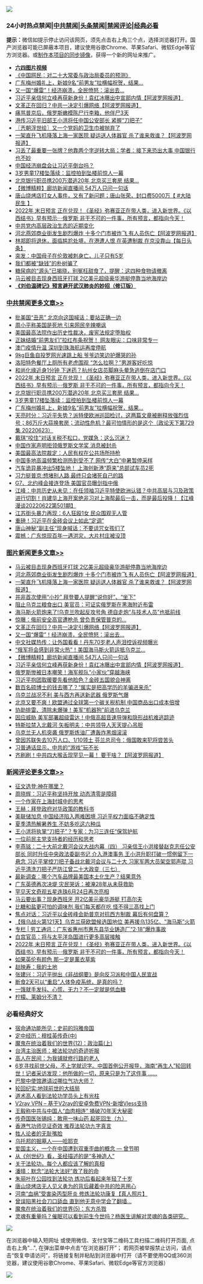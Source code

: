 ![](https://raw.githubusercontent.com/jsvpn/jsproxy/dev/64photo/fqnews-qr.jpg)

<div id="tt">
<h3>24小时热点禁闻|<a href="#%E4%B8%AD%E5%85%B1%E7%A6%81%E9%97%BB%E6%9B%B4%E5%A4%9A%E6%96%87%E7%AB%A0">中共禁闻</a>|<a href="#%E5%9B%BE%E7%89%87%E6%96%B0%E9%97%BB%E6%9B%B4%E5%A4%9A%E6%96%87%E7%AB%A0">头条禁闻</a>|<a href="#%E6%96%B0%E9%97%BB%E8%AF%84%E8%AE%BA%E6%9B%B4%E5%A4%9A%E6%96%87%E7%AB%A0">禁闻评论|<a href="#%E5%BF%85%E7%9C%8B%E7%BB%8F%E5%85%B8%E5%A5%BD%E6%96%87">经典必看</a></h3>
<div><b>提示：</b>微信如提示停止访问该网页，须先点击右上角三个点，选择浏览器打开。国产浏览器可能已屏蔽本项目，建议使用谷歌Chrome、苹果Safari、微软Edge等官方浏览器。或<a href="%E5%88%B6%E4%BD%9Cgit%E7%A6%81%E9%97%BB%E9%95%9C%E5%83%8F.md">制作本项目的同步镜像</a>，获得一个新的网址来推广。</div>
<ul>
<li><b><a href="http://d2.v2rss.gq/64.mp4" target="_blank">六四图片视频</a></b></li>
<li><a href="/baitai/20220624/1749520.md">《中国网民：对二十大常委与政治局委员的预测》</a></li>
<li><a href="/cbnews/20220624/1749647.md">广东梅州婚礼上，新娘9名“前男友”拉横幅祝贺，结果…</a></li>
<li><a href="/topimagenews/20220624/1749601.md">又一国“爆雷”！经济崩溃，全民愤怒：滚出去…</a></li>
<li><a href="/topimagenews/20220624/1749577.md">习近平亲信何立峰再获新身份！袁红冰曝出中宣部内情【阿波罗网报道】</a></li>
<li><a href="/topimagenews/20220624/1749636.md">文革正在回归？中共一决定引爆网络【阿波罗网报道】</a></li>
<li><a href="/cnnews/20220624/1749524.md">痛骂普京后，俄罗斯嫩模陈尸行李箱，他伴尸3天</a></li>
<li><a href="/headline/20220624/1749717.md">港传习近平旧部王小洪将任中国公安部长 紧握“刀把子”</a></li>
<li><a href="/ssgc/20220624/1749620.md">〖兲朝浮世绘〗又一个党妈的卫生巾被抛弃了</a></li>
<li><a href="/topimagenews/20220624/1749743.md">一架直升飞机降落上海一家医院 疑运送人体器官 杀了谁来救谁？【阿波罗网报道】</a></li>
<li><a href="/bannedvideo/20220624/1749752.md">习丢了最重要一张牌？他靠两个字逆转大局；学者：接下来恐出大事 中国银行也不妙</a></li>
<li><a href="/headline/20220624/1749625.md">中国经济崩盘会让习近平倒台吗？</a></li>
<li><a href="/cbnews/20220624/1749661.md">3岁男童17楼坠落续：监控拍到坠楼前惊人一幕</a></li>
<li><a href="/cbnews/20220624/1749662.md">北京银行职员携200万潜逃20年 北京买三套房 结果…</a></li>
<li><a href="/topimagenews/20220624/1749578.md">【微博精粹】廊坊新闻直播间 54万人只问一句话</a></li>
<li><a href="/bannedvideo/20220624/1749653.md">唐山烧烤店打女人事件，又有了新问题；唐山张荣，封口费5000万【 #大陆民生 】</a></li>
<li><a href="/comments/20220624/1749748.md">2022年 末日预言 正在兑现！《圣经》弥赛亚正在带人类，进入新世界。《以西结书》早有预示⋯俄罗斯 非干不可的一件事，所有预言，都指向今天！</a></li>
<li><a href="/baitai/20220624/1749621.md">中共党内高层政治生态的近期变化</a></li>
<li><a href="/topimagenews/20220624/1749751.md">河北燕郊商业街发生剧烈爆炸 十多个门市被炸飞 有人员伤亡【阿波罗网报道】</a></li>
<li><a href="/bannedvideo/20220624/1749489.md">林郑即将退休，面临尴尬处境，在港遭人恨 在英遭制裁 在京没靠山【每日头条】</a></li>
<li><a href="/cnnews/20220624/1749638.md">突发：中国母子在伦敦被刺身亡，儿子只有5岁</a></li>
<li><a href="/cnnews/20220624/1749693.md">我们都被“缺钱”的朴树骗了</a></li>
<li><a href="/health/20220624/1749675.md">糖尿病的“源头”已揭晓，别冤枉甜食了，提醒：这四种食物请撤离</a></li>
<li><a href="/topimagenews/20220624/1749798.md">马云被目击现身西班牙打球 2亿美元超级豪华游艇停靠当地海岸边</a></li>
<li><b><a href="/comments/20200207/1272816.md" target="_blank">《刘伯温碑记》预言避开武汉肺炎的妙招（修订版）</a></b></li>
</ul>
</div>

<div class="catlist">
<h3><a href="/cbnews/" target="_blank">中共禁闻</a><span><a href="/cbnews/" target="_blank" rel="nofollow">更多文章>></a></span></h3>
<ul>
<li><a href="/cbnews/20220625/1749919.md" target="_blank">批美国“丑恶” 北京向这国喊话：要站正确一边</a></li>
<li><a href="/cbnews/20220625/1749907.md" target="_blank">周小平称美国是死地 引来网民辛辣嘲讽</a></li>
<li><a href="/cbnews/20220625/1749850.md" target="_blank">美国最高法院作出历史性裁决，废宪法规定堕胎权</a></li>
<li><a href="/cbnews/20220625/1749836.md" target="_blank">正妹结婚“前男友们”拉红布条祝贺！ 网友眼尖：口味非常专一</a></li>
<li><a href="/cbnews/20220625/1749835.md" target="_blank">澳门疫情升温 深圳到珠海航运再度停航</a></li>
<li><a href="/cbnews/20220624/1749810.md" target="_blank">9kg巨鱼自投罗网光速跳上船 爷爷边笑边护爆哭的孙</a></li>
<li><a href="/cbnews/20220624/1749775.md" target="_blank">洛阳特色餐厅上厕所有老虎围观 “怎么拉啊？”男游客好吃惊</a></li>
<li><a href="/cbnews/20220624/1749774.md" target="_blank">和尚化缘近身1分钟 下迷药？杭州女店员脚麻头晕急逃倒在店门口</a></li>
<li><a href="/comments/20220624/1749748.md" target="_blank">2022年 末日预言 正在兑现！《圣经》弥赛亚正在带人类，进入新世界。《以西结书》早有预示⋯俄罗斯 非干不可的一件事，所有预言，都指向今天！</a></li>
<li><a href="/cbnews/20220624/1749662.md" target="_blank">北京银行职员携200万潜逃20年 北京买三套房 结果…</a></li>
<li><a href="/cbnews/20220624/1749661.md" target="_blank">3岁男童17楼坠落续：监控拍到坠楼前惊人一幕</a></li>
<li><a href="/cbnews/20220624/1749647.md" target="_blank">广东梅州婚礼上，新娘9名“前男友”拉横幅祝贺，结果…</a></li>
<li><a href="/cbnews/20220624/1749576.md" target="_blank">天亮时分：习近平失势？派特使欧洲巡回检讨，这两篇文章被删释放强烈信号；86万斤大蒜换套房；流动性危机？最可怕情形的是这个（政论天下第729集 20220623）</a></li>
<li><a href="/cbnews/20220624/1749490.md" target="_blank">戴琪“咬住”对话关税不松口，党媒急：这么沉迷？</a></li>
<li><a href="/cbnews/20220624/1749469.md" target="_blank">中国作家声明拒领俄罗斯文学奖 消息被封杀</a></li>
<li><a href="/cbnews/20220624/1749463.md" target="_blank">美国最高法院裁定：人民有权在公共场所持枪</a></li>
<li><a href="/cbnews/20220623/1749368.md" target="_blank">中国多地高温频繁检测热到受不了 网传“大白”中暑暂停采样</a></li>
<li><a href="/cbnews/20220623/1749367.md" target="_blank">汽车诡异暴冲出5楼坠地！ 上海创新港“蔚来”总部试车员2死</a></li>
<li><a href="/cbnews/20220623/1749238.md" target="_blank">习力挺普京:想堵别人路,最终只会堵死自己的路</a></li>
<li><a href="/cbnews/20220623/1749207.md" target="_blank">G7、北约峰会接连登场 美国官员曝剑指中俄</a></li>
<li><a href="/cbnews/20220623/1749193.md" target="_blank">江峰：中共历史从未见：在任领袖习近平特使欧洲认错？中共高层与习及政策进行切割！肖建华上海开案绝非习对上海帮最后一击，而是最后投降！【江峰漫谈20220622第501期】</a></li>
<li><a href="/cbnews/20220623/1749141.md" target="_blank">江苏街头暴力再现：6人狂殴1女 民众围观无人管</a></li>
<li><a href="/cbnews/20220623/1749031.md" target="_blank">重磅！习近平在金砖会议上如此“定调”</a></li>
<li><a href="/cbnews/20220623/1749030.md" target="_blank">唐山神秘“副主任”现身喊话：不要诅咒女孩们了</a></li>
<li><a href="/cbnews/20220623/1749029.md" target="_blank">震撼：广东惊现百年一遇洪灾，大片村庄被没顶</a></li>

</ul>
</div>
<div class="catlist">
<h3><a href="/topimagenews/" target="_blank">图片新闻</a><span><a href="/topimagenews/" target="_blank" rel="nofollow">更多文章>></a></span></h3>
<ul>
<li><a href="/topimagenews/20220624/1749798.md" target="_blank">马云被目击现身西班牙打球 2亿美元超级豪华游艇停靠当地海岸边</a></li>
<li><a href="/topimagenews/20220624/1749751.md" target="_blank">河北燕郊商业街发生剧烈爆炸 十多个门市被炸飞 有人员伤亡【阿波罗网报道】</a></li>
<li><a href="/topimagenews/20220624/1749743.md" target="_blank">一架直升飞机降落上海一家医院 疑运送人体器官 杀了谁来救谁？【阿波罗网报道】</a></li>
<li><a href="/topimagenews/20220624/1749726.md" target="_blank">并非首次使用“小抄” 拜登要人提醒“说你好”、“坐下”</a></li>
<li><a href="/topimagenews/20220624/1749725.md" target="_blank">阻止乌克兰粮食出口 美官员：可证实俄罗斯在黑海附近布雷</a></li>
<li><a href="/topimagenews/20220624/1749681.md" target="_blank">海马斯火箭炮来了!乌克兰吹起反攻号角 德自走炮“与技术人员”也抵前线</a></li>
<li><a href="/topimagenews/20220624/1749646.md" target="_blank">惊曝：俄前安全高官遭枪杀 曾负责保管普京的…</a></li>
<li><a href="/topimagenews/20220624/1749636.md" target="_blank">文革正在回归？中共一决定引爆网络【阿波罗网报道】</a></li>
<li><a href="/topimagenews/20220624/1749601.md" target="_blank">又一国“爆雷”！经济崩溃，全民愤怒：滚出去…</a></li>
<li><a href="/topimagenews/20220624/1749599.md" target="_blank">中文社媒热传：让外国看看！丹东70岁老人声泪控诉视频曝光</a></li>
<li><a href="/topimagenews/20220624/1749597.md" target="_blank">“俄军将会感到非常火热”！美国海马斯火箭运抵乌克兰…</a></li>
<li><a href="/topimagenews/20220624/1749578.md" target="_blank">【微博精粹】廊坊新闻直播间 54万人只问一句话</a></li>
<li><a href="/topimagenews/20220624/1749577.md" target="_blank">习近平亲信何立峰再获新身份！袁红冰曝出中宣部内情【阿波罗网报道】</a></li>
<li><a href="/topimagenews/20220624/1749502.md" target="_blank">俄罗斯惨被日本嘲笑！海军舰队“小家伙”穿越海峡</a></li>
<li><a href="/topimagenews/20220624/1749481.md" target="_blank">习近平抱团取暖要先看他脸色？金砖五国貌合神离</a></li>
<li><a href="/topimagenews/20220624/1749467.md" target="_blank">数百名硕博士的钱去哪了？“属实是把高学历的羊骗进来杀”</a></li>
<li><a href="/topimagenews/20220623/1749292.md" target="_blank">乌克兰战况不利 美与西方再送新武器 俄罗斯气爆</a></li>
<li><a href="/topimagenews/20220623/1749276.md" target="_blank">北京又要不爽！欧盟通过全球第一个碳关税机制 中国商品出口成本倍增</a></li>
<li><a href="/topimagenews/20220623/1749257.md" target="_blank">协助排雷、清除未爆弹！美军“机器狗”前进乌克兰</a></li>
<li><a href="/topimagenews/20220623/1749222.md" target="_blank">因应威胁 美军部署超级雷达！中俄高超音速导弹和隐形战机难逃踪迹</a></li>
<li><a href="/topimagenews/20220623/1749194.md" target="_blank">特斯拉禁入北戴河 矢板明夫：中共领导人天天提心吊胆</a></li>
<li><a href="/topimagenews/20220623/1749171.md" target="_blank">乌克兰无人机突袭 俄罗斯炼油厂遭轰炸黑烟滚滚</a></li>
<li><a href="/topimagenews/20220623/1749156.md" target="_blank">曾因苏联失去10万人口、1/10领土 芬兰总司令：俄国敢来犯将尝苦头</a></li>
<li><a href="/topimagenews/20220623/1749154.md" target="_blank">习普通话显示，中共的“游戏”玩不长</a></li>
<li><a href="/topimagenews/20220623/1749125.md" target="_blank">齐刷刷！中共四大喉舌现罕见一幕！ 要干啥？【阿波罗网报道】</a></li>

</ul>
</div>
<div class="catlist">
<h3><a href="/comments/" target="_blank">新闻评论</a><span><a href="/comments/" target="_blank" rel="nofollow">更多文章>></a></span></h3>
<ul>
<li><a href="/comments/20220625/1749930.md" target="_blank">征文选登:神在哪里？</a></li>
<li><a href="/comments/20220625/1749929.md" target="_blank">周晓辉：习近平称坚持开放 动态清零是障碍</a></li>
<li><a href="/comments/20220625/1749928.md" target="_blank">一个作家在上海封城中的思考</a></li>
<li><a href="/comments/20220625/1749927.md" target="_blank">王赫：拜登政府对华政策的教科书</a></li>
<li><a href="/comments/20220625/1749914.md" target="_blank">美联储加息 中国经济陷入两难困境 习近平权力面临不确定性</a></li>
<li><a href="/comments/20220625/1749893.md" target="_blank">夏季清热解暑养生 不妨多吃这六种瓜</a></li>
<li><a href="/comments/20220625/1749882.md" target="_blank">王小洪将执掌“刀把子”？专家：为习三连任“保驾护航</a></li>
<li><a href="/comments/20220625/1749875.md" target="_blank">一位前民主党支持者的经历和思考</a></li>
<li><a href="/comments/20220625/1749869.md" target="_blank">李燕铭：二十大前北戴河会议大战内幕（四） 习亲信王小洪接替赵克志任公安部长 同时升任中央政法委副书记 介入港澳事务 王小洪升职打破一惯例留下一悬念 习近平掌控刀把子备战北戴河会议与二十大 习家军两大员架空郭声琨 习近平清洗刀把子严防江曾二十大政变（三七）</a></li>
<li><a href="/comments/20220625/1749866.md" target="_blank">最新调查：哪个汽车品牌最美国本土化生产？结果意外</a></li>
<li><a href="/comments/20220625/1749858.md" target="_blank">广东英德再次决堤 灾民哭诉：被淹28年从未获救助</a></li>
<li><a href="/comments/20220625/1749846.md" target="_blank">罕见天文奇观五星连珠6月24日再次亮相</a></li>
<li><a href="/comments/20220625/1749831.md" target="_blank">马云要出事？现身西班牙 开2亿美元豪华游艇 打高尔夫</a></li>
<li><a href="/comments/20220624/1749820.md" target="_blank">比糖和盐更可怕的调味剂 我们每天都在吃 怪不得三高找上门</a></li>
<li><a href="/comments/20220624/1749807.md" target="_blank">焦点对话：习近平以金砖峰会助普京对抗西方制裁 幕后有何盘算？</a></li>
<li><a href="/comments/20220624/1749804.md" target="_blank">【俄乌战火第121天】乌克兰获欧盟候选国地位 美再援乌135亿、“海马斯”火箭</a></li>
<li><a href="/comments/20220624/1749803.md" target="_blank">专栏 | 劳工通讯：广东省惠州市惠东县华业铸造厂“2·18”爆炸事故</a></li>
<li><a href="/comments/20220624/1749802.md" target="_blank">白宫官员：将与太平洋岛国进行更多高层接触</a></li>
<li><a href="/comments/20220624/1749748.md" target="_blank">2022年 末日预言 正在兑现！《圣经》弥赛亚正在带人类，进入新世界。《以西结书》早有预示⋯俄罗斯 非干不可的一件事，所有预言，都指向今天！</a></li>
<li><a href="/comments/20220624/1749744.md" target="_blank">如果英伦有颜色 那一定是薰衣草紫</a></li>
<li><a href="/comments/20220624/1749737.md" target="_blank">赵映寿：我的土地</a></li>
<li><a href="/comments/20220624/1749729.md" target="_blank">张建兴：习近平抛出《非战纲要》是向反习派和中国人民宣战</a></li>
<li><a href="/comments/20220624/1749715.md" target="_blank">断食2天可以“重启”人体免疫系统，是真的吗？</a></li>
<li><a href="/comments/20220624/1749714.md" target="_blank">一饿就手发抖、心慌、无力？不一定就是低血糖</a></li>
<li><a href="/comments/20220624/1749713.md" target="_blank">柠檬、莱姆分不清？</a></li>

</ul>
</div>

<div class="catlist">
<h3>必看经典好文</h3>
<ul>
<li><a href="/cbnews/20180711/970353.md" target="_blank">宿命通功能所见：史前的玛雅帝国</a></li>
<li><a href="/tculture/xiulian/20151105/467870.md" target="_blank">定中经历：穆桂英传奇(中)</a></li>
<li><a href="/topimagenews/20180601/951286.md" target="_blank">魔鬼在统治着我们的世界(12)：政治篇(上)</a></li>
<li><a href="/comments/20200801/1373219.md" target="_blank">台湾主治医师：被法轮功的奇迹折服</a></li>
<li><a href="/tculture/20121023/72121.md" target="_blank">高人在民间：为我铺就修行路的老人</a></li>
<li><a href="/comments/20210716/1588420.md" target="_blank">6岁寻找前世父母，不上学就识字。中国首例公开报导，海南“再生人”轮回转世！记者采访发现：他所做的一切，原来只是为了这件事 &#8230;&#8230;</a></li>
<li><a href="/comments/20210728/1595695.md" target="_blank">巴黎中使馆邀请过哪位气功大师？</a></li>
<li><a href="/comments/20200920/582873.md" target="_blank">轮回纪实:地球前世的大结局</a></li>
<li><a href="/comments/20200227/1284657.md" target="_blank">道术高人看到法轮功学员头上有光柱</a></li>
<li><a href="/comments/20210402/1257608.md" target="_blank">V2ray VPN &#8211; 基于V2ray的安卓免费VPN-新增Vless支持</a></li>
<li><a href="/cbnews/20200730/1371580.md" target="_blank">王毅称中共与中国人“血肉相连” 捅破70年天大秘密</a></li>
<li><a href="/comments/20220214/1691990.md" target="_blank">传奇国医张锡纯：敢用一味山药 起死回生（九）</a></li>
<li><a href="/comments/20200517/1330064.md" target="_blank">香港气功师见证奇效 推荐法轮功九字真言</a></li>
<li><a href="/comments/20200606/783250.md" target="_blank">牲人论者的无耻嘴脸</a></li>
<li><a href="/lifebaike/20210815/1606781.md" target="_blank">乌托邦的掘墓人——哈耶克</a></li>
<li><a href="/comments/20210802/1598599.md" target="_blank">爱国主义，一个在中国遭到双重歪曲的概念 — 曾节明</a></li>
<li><a href="/comments/20210223/1492392.md" target="_blank">从《创世纪》看，圣经描述的是“多神造人”</a></li>
<li><a href="/topimagenews/20161125/619230.md" target="_blank">关于法轮功，每个人都应该了解的真相</a></li>
<li><a href="/comments/20210312/1502968.md" target="_blank">潘晴：默念“法轮大法好”救了我的命</a></li>
<li><a href="/comments/20210720/1488271.md" target="_blank">朱丽叶在公园找到法轮功 炼功后看起来年轻了十岁</a></li>
<li><a href="/cbnews/20220615/1745823.md" target="_blank">唐山烧烤店无人见义勇为的背后藏着中共的险恶用心</a></li>
<li><a href="/comments/20210720/1514622.md" target="_blank">河南“血祸”受害染丙型肝炎 修炼法轮功康复【真人照片】</a></li>
<li><a href="/topimagenews/20200928/1404412.md" target="_blank">曾误陷黑社会刀口舔血 直到他无意中学会了翻墙&#8230;</a></li>
<li><a href="/topimagenews/20180524/946967.md" target="_blank">魔鬼在统治着我们的世界(5)：东方杀戮</a></li>
<li><a href="/bannedvideo/20210915/1623919.md" target="_blank">灵魂有重量吗？催眠可以看到前生今世吗？杨医生讲解对灵魂的各类研究。</a></li>

</ul>
</div>

![](https://raw.githubusercontent.com/jsvpn/jsproxy/dev/64photo/fqnews-qr.jpg)

在浏览器中输入短网址 或使用微信、支付宝等二维码工具扫描二维码打开页面, 点击右上角"...", 在弹出菜单中点击“在浏览器打开”； 若网页被举报禁止访问，请点击“恢复申请访问”，将链接复制并粘贴到浏览器中打开（请不要使用QQ或360浏览器，建议使用谷歌Chrome、苹果Safari、微软Edge等官方浏览器）

![](https://raw.githubusercontent.com/jsvpn/jsproxy/dev/64photo/wx.jpg)
